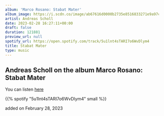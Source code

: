 ```yaml
---
album: 'Marco Rosano: Stabat Mater'
album_image: https://i.scdn.co/image/ab67616d0000b2735e8516833271e9a97cbe402f
artist: Andreas Scholl
date: 2023-02-28 16:27:11+00:00
draft: false
duration: 121881
preview_url: null
spotify_url: https://open.spotify.com/track/5u1lnt4sTARI7o6WvDlym4
title: Stabat Mater
type: music
---
```



## Andreas Scholl on the album Marco Rosano: Stabat Mater

You can listen [here](https://open.spotify.com/track/5u1lnt4sTARI7o6WvDlym4)

{{% spotify "5u1lnt4sTARI7o6WvDlym4" small %}}

added on February 28, 2023